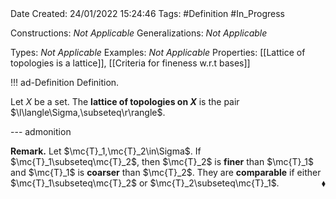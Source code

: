 <br />
<br />

Date Created: 24/01/2022 15:24:46
Tags: #Definition #In_Progress

Constructions: _Not Applicable_
Generalizations: _Not Applicable_

Types: _Not Applicable_
Examples: _Not Applicable_ 
Properties: [[Lattice of topologies is a lattice]], [[Criteria for fineness w.r.t bases]]

!!! ad-Definition Definition.

Let $X$ be a set. The **lattice of topologies on $X$** is the pair $\l\langle\Sigma,\subseteq\r\rangle$.

--- admonition

**Remark.** Let $\mc{T}_1,\mc{T}_2\in\Sigma$. If $\mc{T}_1\subseteq\mc{T}_2$, then $\mc{T}_2$ is **finer** than $\mc{T}_1$ and $\mc{T}_1$ is **coarser** than $\mc{T}_2$. They are **comparable** if either $\mc{T}_1\subseteq\mc{T}_2$ or $\mc{T}_2\subseteq\mc{T}_1$.<span style="float:right;">$\blacklozenge$</span>
